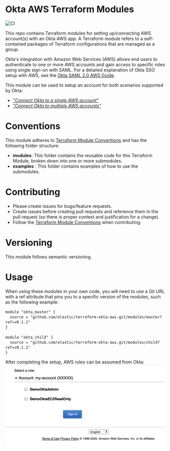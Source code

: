 # Okta AWS Terraform Modules

![CI](https://github.com/elastic/terraform-okta-aws/workflows/CI/badge.svg)

This repo contains Terraform modules for setting up/connecting AWS account(s) with an Okta AWS app. A Terraform module refers to a self-contained packages of Terraform configurations that are managed as a group. 

Okta's integration with Amazon Web Services (AWS) allows end users to authenticate to one or more AWS accounts and gain access to specific roles using single sign-on with SAML. 
For a detailed explanation of Okta SSO setup with AWS, see the [Okta SAML 2.0 AWS Guide](https://saml-doc.okta.com/SAML_Docs/How-to-Configure-SAML-2.0-for-Amazon-Web-Service).

This module can be used to setup an account for both scenarios supported by Okta:
* [*"Connect Okta to a single AWS account"*](https://saml-doc.okta.com/SAML_Docs/How-to-Configure-SAML-2.0-for-Amazon-Web-Service#scenarioA)
* [*"Connect Okta to multiple AWS accounts"*](https://saml-doc.okta.com/SAML_Docs/How-to-Configure-SAML-2.0-for-Amazon-Web-Service#scenarioB)

# Conventions
This module adheres to [Terraform Module Conventions](https://www.terraform.io/docs/modules/index.html) and has the following folder structure:

* **modules**: This folder contains the reusable code for this Terraform Module, broken down into one or more submodules.
* **examples** : This folder contains examples of how to use the submodules.

# Contributing

* Please create issues for bugs/feature requests.
* Create issues before creating pull requests and reference them in the pull request (so there is proper context and justification for a change).
* Follow the [Terraform Module Conventions](https://www.terraform.io/docs/modules/index.html) when contributing.

# Versioning

This module follows semantic versioning. 

# Usage

When using these modules in your own code, you will need to use a Git URL with a ref attribute that pins you to a specific version of the modules, such as the following example:
  
```hcl-terraform
module "okta_master" {
  source = "github.com/elastic/terraform-okta-aws.git/modules/master?ref=v0.1.1"  
}

module "okta_child" {
  source = "github.com/elastic/terraform-okta-aws.git/modules/child?ref=v0.1.1"  
}
```

After completing the setup, AWS roles can be assumed from Okta:
<img width="500px" src="img/aws_login.png"/>
